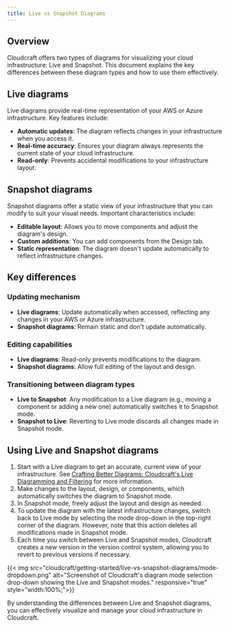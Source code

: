 ```yaml
---
title: Live vs Snapshot Diagrams
---
```


## Overview

Cloudcraft offers two types of diagrams for visualizing your cloud infrastructure: Live and Snapshot. This document explains the key differences between these diagram types and how to use them effectively.

## Live diagrams

Live diagrams provide real-time representation of your AWS or Azure infrastructure. Key features include:

- **Automatic updates**: The diagram reflects changes in your infrastructure when you access it.
- **Real-time accuracy**: Ensures your diagram always represents the current state of your cloud infrastructure.
- **Read-only**: Prevents accidental modifications to your infrastructure layout.

## Snapshot diagrams

Snapshot diagrams offer a static view of your infrastructure that you can modify to suit your visual needs. Important characteristics include:

- **Editable layout**: Allows you to move components and adjust the diagram's design.
- **Custom additions**: You can add components from the Design tab.
- **Static representation**: The diagram doesn't update automatically to reflect infrastructure changes.

## Key differences

### Updating mechanism

- **Live diagrams**: Update automatically when accessed, reflecting any changes in your AWS or Azure infrastructure.
- **Snapshot diagrams**: Remain static and don't update automatically.

### Editing capabilities

- **Live diagrams**: Read-only prevents modifications to the diagram.
- **Snapshot diagrams**: Allow full editing of the layout and design.

### Transitioning between diagram types

- **Live to Snapshot**: Any modification to a Live diagram (e.g., moving a component or adding a new one) automatically switches it to Snapshot mode.
- **Snapshot to Live**: Reverting to Live mode discards all changes made in Snapshot mode.

## Using Live and Snapshot diagrams

1. Start with a Live diagram to get an accurate, current view of your infrastructure. See [Crafting Better Diagrams: Cloudcraft's Live Diagramming and Filtering][1] for more information.
2. Make changes to the layout, design, or components, which automatically switches the diagram to Snapshot mode.
3. In Snapshot mode, freely adjust the layout and design as needed.
4. To update the diagram with the latest infrastructure changes, switch back to Live mode by selecting the mode drop-down in the top-right corner of the diagram. However, note that this action deletes all modifications made in Snapshot mode.
5. Each time you switch between Live and Snapshot modes, Cloudcraft creates a new version in the version control system, allowing you to revert to previous versions if necessary.

{{< img src="cloudcraft/getting-started/live-vs-snapshot-diagrams/mode-dropdown.png" alt="Screenshot of Cloudcraft's diagram mode selection drop-down showing the Live and Snapshot modes." responsive="true" style="width:100%;">}}

By understanding the differences between Live and Snapshot diagrams, you can effectively visualize and manage your cloud infrastructure in Cloudcraft.

[1]: /cloudcraft/getting-started/crafting-better-diagrams/
